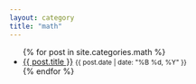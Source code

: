 ```yaml
---
layout: category
title: "math"
---
```


<ul>
  {% for post in site.categories.math %}
    <li>
      <a href="{{ post.url }}">{{ post.title }}</a>
      <small>{{ post.date | date: "%B %d, %Y" }}</small>
    </li>
  {% endfor %}
</ul>
